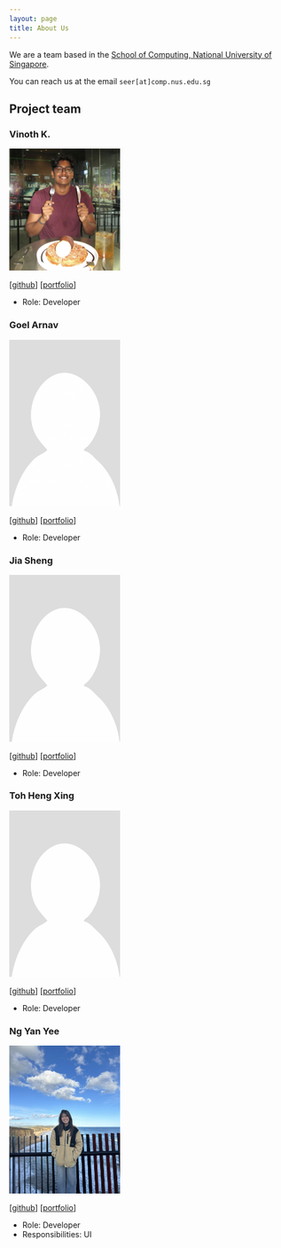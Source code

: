 ```yaml
---
layout: page
title: About Us
---
```


We are a team based in the [School of Computing, National University of Singapore](https://www.comp.nus.edu.sg).

You can reach us at the email `seer[at]comp.nus.edu.sg`

## Project team

### Vinoth K.
<img src="images/noth-k.png" width="200px">

[[github](https://github.com/noth-k)]
[[portfolio](team/vinoth.md)]

* Role: Developer

### Goel Arnav

<img src="images/arnav-goel10.png" width="200px">

[[github](https://github.com/arnav-goel10)]
[[portfolio](team/arnav-goel10.md)]

* Role: Developer

### Jia Sheng

<img src="images/rimgik.png" width="200px">

[[github](https://github.com/rimgik)]
[[portfolio](team/rimgik.md)]

* Role: Developer

### Toh Heng Xing

<img src="images/tohhengxing.png" width="200px">

[[github](https://github.com/tohhengxing)]
[[portfolio](team/tohhengxing.md)]

* Role: Developer

### Ng Yan Yee

<img src="images/yyanyee.png" width="200px">

[[github](http://github.com/yyanyee)]
[[portfolio](team/yyanyee.md)]

* Role: Developer
* Responsibilities: UI

